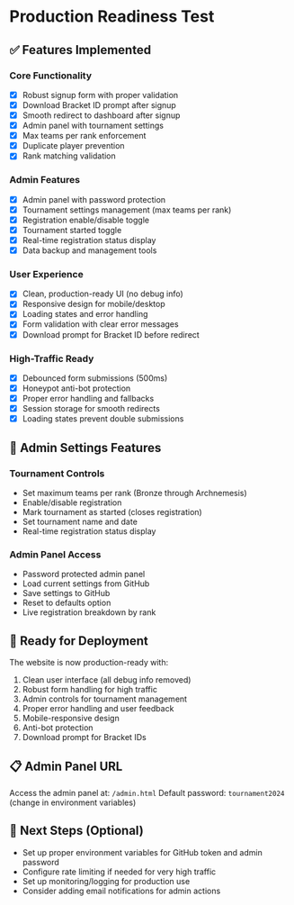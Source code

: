 # Production Readiness Test

## ✅ Features Implemented

### Core Functionality
- [x] Robust signup form with proper validation
- [x] Download Bracket ID prompt after signup
- [x] Smooth redirect to dashboard after signup
- [x] Admin panel with tournament settings
- [x] Max teams per rank enforcement
- [x] Duplicate player prevention
- [x] Rank matching validation

### Admin Features
- [x] Admin panel with password protection
- [x] Tournament settings management (max teams per rank)
- [x] Registration enable/disable toggle
- [x] Tournament started toggle
- [x] Real-time registration status display
- [x] Data backup and management tools

### User Experience
- [x] Clean, production-ready UI (no debug info)
- [x] Responsive design for mobile/desktop
- [x] Loading states and error handling
- [x] Form validation with clear error messages
- [x] Download prompt for Bracket ID before redirect

### High-Traffic Ready
- [x] Debounced form submissions (500ms)
- [x] Honeypot anti-bot protection
- [x] Proper error handling and fallbacks
- [x] Session storage for smooth redirects
- [x] Loading states prevent double submissions

## 🔧 Admin Settings Features

### Tournament Controls
- Set maximum teams per rank (Bronze through Archnemesis)
- Enable/disable registration
- Mark tournament as started (closes registration)
- Set tournament name and date
- Real-time registration status display

### Admin Panel Access
- Password protected admin panel
- Load current settings from GitHub
- Save settings to GitHub
- Reset to defaults option
- Live registration breakdown by rank

## 🚀 Ready for Deployment

The website is now production-ready with:
1. Clean user interface (all debug info removed)
2. Robust form handling for high traffic
3. Admin controls for tournament management
4. Proper error handling and user feedback
5. Mobile-responsive design
6. Anti-bot protection
7. Download prompt for Bracket IDs

## 📋 Admin Panel URL
Access the admin panel at: `/admin.html`
Default password: `tournament2024` (change in environment variables)

## 🎯 Next Steps (Optional)
- Set up proper environment variables for GitHub token and admin password
- Configure rate limiting if needed for very high traffic
- Set up monitoring/logging for production use
- Consider adding email notifications for admin actions
